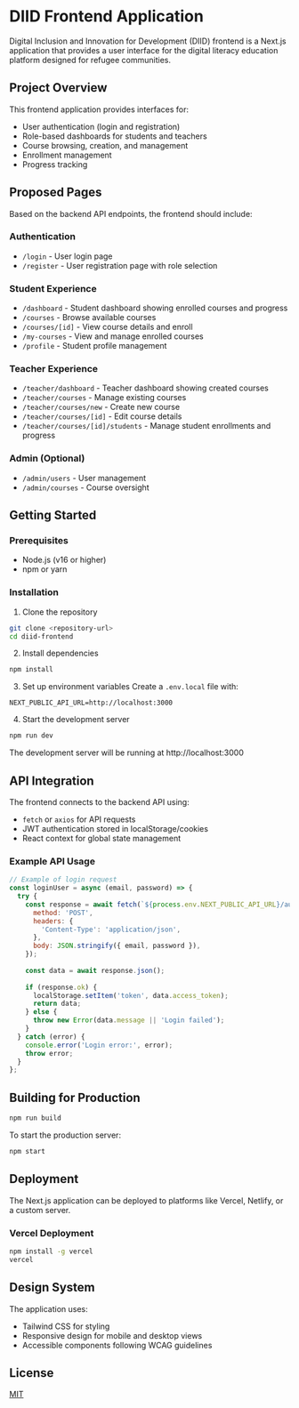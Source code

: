 # DIID Frontend Application

Digital Inclusion and Innovation for Development (DIID) frontend is a Next.js application that provides a user interface for the digital literacy education platform designed for refugee communities.

## Project Overview

This frontend application provides interfaces for:
- User authentication (login and registration)
- Role-based dashboards for students and teachers
- Course browsing, creation, and management
- Enrollment management
- Progress tracking

## Proposed Pages

Based on the backend API endpoints, the frontend should include:

### Authentication
- `/login` - User login page
- `/register` - User registration page with role selection

### Student Experience
- `/dashboard` - Student dashboard showing enrolled courses and progress
- `/courses` - Browse available courses
- `/courses/[id]` - View course details and enroll
- `/my-courses` - View and manage enrolled courses
- `/profile` - Student profile management

### Teacher Experience
- `/teacher/dashboard` - Teacher dashboard showing created courses
- `/teacher/courses` - Manage existing courses
- `/teacher/courses/new` - Create new course
- `/teacher/courses/[id]` - Edit course details
- `/teacher/courses/[id]/students` - Manage student enrollments and progress

### Admin (Optional)
- `/admin/users` - User management
- `/admin/courses` - Course oversight

## Getting Started

### Prerequisites

- Node.js (v16 or higher)
- npm or yarn

### Installation

1. Clone the repository
```bash
git clone <repository-url>
cd diid-frontend
```

2. Install dependencies
```bash
npm install
```

3. Set up environment variables
Create a `.env.local` file with:
```
NEXT_PUBLIC_API_URL=http://localhost:3000
```

4. Start the development server
```bash
npm run dev
```

The development server will be running at http://localhost:3000

## API Integration

The frontend connects to the backend API using:

- `fetch` or `axios` for API requests
- JWT authentication stored in localStorage/cookies
- React context for global state management

### Example API Usage

```javascript
// Example of login request
const loginUser = async (email, password) => {
  try {
    const response = await fetch(`${process.env.NEXT_PUBLIC_API_URL}/auth/login`, {
      method: 'POST',
      headers: {
        'Content-Type': 'application/json',
      },
      body: JSON.stringify({ email, password }),
    });
    
    const data = await response.json();
    
    if (response.ok) {
      localStorage.setItem('token', data.access_token);
      return data;
    } else {
      throw new Error(data.message || 'Login failed');
    }
  } catch (error) {
    console.error('Login error:', error);
    throw error;
  }
};
```

## Building for Production

```bash
npm run build
```

To start the production server:

```bash
npm start
```

## Deployment

The Next.js application can be deployed to platforms like Vercel, Netlify, or a custom server.

### Vercel Deployment

```bash
npm install -g vercel
vercel
```

## Design System

The application uses:
- Tailwind CSS for styling
- Responsive design for mobile and desktop views
- Accessible components following WCAG guidelines

## License

[MIT](LICENSE)
